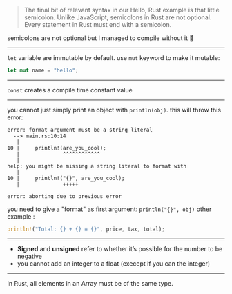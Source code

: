 > The final bit of relevant syntax in our Hello, Rust example is that little semicolon. Unlike JavaScript, semicolons in Rust are not optional. Every statement in Rust must end with a semicolon.

semicolons are not optional but I managed to compile without it 🤔

---

`let` variable are immutable by default. use `mut` keyword to make it mutable:

```rust
let mut name = "hello";
```
---

`const` creates a compile time constant value

---

you cannot just simply print an object with `println(obj)`. this will throw this error:
```
error: format argument must be a string literal
  --> main.rs:10:14
   |
10 |     println!(are_you_cool);
   |              ^^^^^^^^^^^^
   |
help: you might be missing a string literal to format with
   |
10 |     println!("{}", are_you_cool);
   |              +++++

error: aborting due to previous error
```
you need to give a "format" as first argument: `println("{}", obj)`
other example :
```rust
println!("Total: {} + {} = {}", price, tax, total);
```
---

- **Signed** and **unsigned** refer to whether it’s possible for the number to be negative
- you cannot add an integer to a float (execept if you can the integer)
---

In Rust, all elements in an Array must be of the same type.
